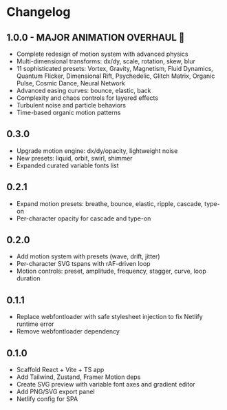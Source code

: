 # Changelog

## 1.0.0 - MAJOR ANIMATION OVERHAUL 🚀
- Complete redesign of motion system with advanced physics
- Multi-dimensional transforms: dx/dy, scale, rotation, skew, blur
- 11 sophisticated presets: Vortex, Gravity, Magnetism, Fluid Dynamics, Quantum Flicker, Dimensional Rift, Psychedelic, Glitch Matrix, Organic Pulse, Cosmic Dance, Neural Network
- Advanced easing curves: bounce, elastic, back
- Complexity and chaos controls for layered effects
- Turbulent noise and particle behaviors
- Time-based organic motion patterns

## 0.3.0
- Upgrade motion engine: dx/dy/opacity, lightweight noise
- New presets: liquid, orbit, swirl, shimmer
- Expanded curated variable fonts list

## 0.2.1
- Expand motion presets: breathe, bounce, elastic, ripple, cascade, type-on
- Per-character opacity for cascade and type-on

## 0.2.0
- Add motion system with presets (wave, drift, jitter)
- Per-character SVG tspans with rAF-driven loop
- Motion controls: preset, amplitude, frequency, stagger, curve, loop duration

## 0.1.1
- Replace webfontloader with safe stylesheet injection to fix Netlify runtime error
- Remove webfontloader dependency

## 0.1.0
- Scaffold React + Vite + TS app
- Add Tailwind, Zustand, Framer Motion deps
- Create SVG preview with variable font axes and gradient editor
- Add PNG/SVG export panel
- Netlify config for SPA


